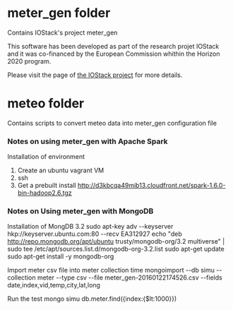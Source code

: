 # meter_gen folder
Contains IOStack's project meter_gen

This software has been developed as part of the research projet IOStack and it was co-financed by the European Commission whithin the Horizon 2020 program. 

Please visit the page of <a href="http://www.iostack.eu/">the IOStack project</a> for more details.

# meteo folder
Contains scripts to convert meteo data into meter_gen configuration file

### Notes on using meter_gen with Apache Spark
Installation of environment
1) Create an ubuntu vagrant VM
2) ssh
3) Get a prebuilt install 
	http://d3kbcqa49mib13.cloudfront.net/spark-1.6.0-bin-hadoop2.6.tgz


### Notes on Using meter_gen with MongoDB
Installation of MongDB 3.2
	sudo apt-key adv --keyserver hkp://keyserver.ubuntu.com:80 --recv EA312927
	echo "deb http://repo.mongodb.org/apt/ubuntu trusty/mongodb-org/3.2 multiverse" | sudo tee /etc/apt/sources.list.d/mongodb-org-3.2.list
	sudo apt-get update
	sudo apt-get install -y mongodb-org

Import meter csv file into meter collection
	time mongoimport --db simu --collection meter --type csv --file meter_gen-20160122174526.csv --fields date,index,vid,temp,city,lat,long

Run the test
	mongo simu
	db.meter.find({index:{$lt:1000}})
